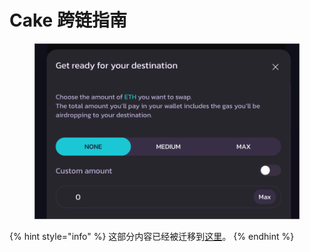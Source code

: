 # Cake 跨链指南

<figure><img src="../.gitbook/assets/image (2) (2).png" alt=""><figcaption></figcaption></figure>

{% hint style="info" %}
这部分内容已经被迁移到[这里](../chan-pin/kua-lian/evm-lian-yu-aptos-zhi-jian-kua-lian.md)。
{% endhint %}
